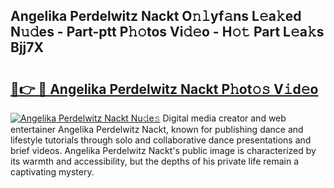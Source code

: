 ## Angelika Perdelwitz Nackt O𝚗𝚕yf𝚊ns L𝚎a𝚔ed N𝚞𝚍es - Part-ptt P𝚑𝚘tos Vi𝚍𝚎o - H𝚘𝚝 Part L𝚎a𝚔s Bjj7X

# <h2><a href="http://kfe82rb.oniu.top/?m=Angelika+Perdelwitz+Nackt">🔗👉 🔴 Angelika Perdelwitz Nackt P𝚑ot𝚘𝚜 V𝚒d𝚎o</a></h2>

[![Angelika Perdelwitz Nackt Nu𝚍e𝚜](https://i.imgur.com/0qMVB7G.gif)](http://kfe82rb.oniu.top/?m=Angelika+Perdelwitz+Nackt)
Digital media creator and web entertainer Angelika Perdelwitz Nackt, known for publishing dance and lifestyle tutorials through solo and collaborative dance presentations and brief videos. Angelika Perdelwitz Nackt's public image is characterized by its warmth and accessibility, but the depths of his private life remain a captivating mystery.  
